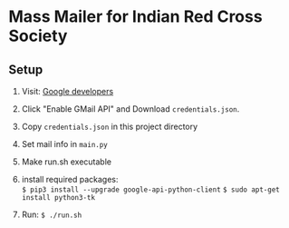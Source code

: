 # Mass Mailer for Indian Red Cross Society 


## Setup

1) Visit: [Google developers](https://developers.google.com/gmail/api/quickstart/python)

2) Click "Enable GMail API" and Download ```credentials.json```.

3) Copy ```credentials.json``` in this project directory

4) Set mail info in ```main.py```

5) Make run.sh executable

6) install required packages: <br>
```$ pip3 install --upgrade google-api-python-client```
```$ sudo apt-get install python3-tk ```
	
7) Run: ```$ ./run.sh```
